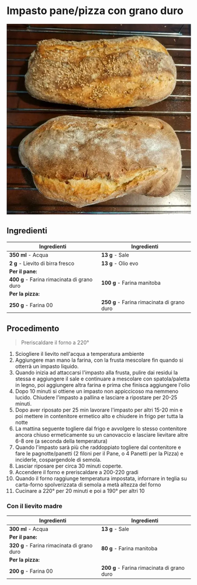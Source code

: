 # Impasto pane/pizza con grano duro

![](img/Impasto-pane-pizza-con-grano-duro.webp)

## Ingredienti

| Ingredienti                  | Ingredienti             |
| ---------------------------- | ----------------------- |
| **350 ml** - Acqua | **13 g** - Sale |
| **2 g** - Lievito di birra fresco | **13 g** - Olio evo |
| **Per il pane:** | |
| **400 g** - Farina rimacinata di grano duro | **100 g** - Farina manitoba |
| **Per la pizza:** |  |
| **250 g** - Farina 00 | **250 g** - Farina rimacinata di grano duro |

## Procedimento

> Preriscaldare il forno a 220°

1. Sciogliere il lievito nell'acqua a temperatura ambiente
1. Aggiungere man mano la farina, con la frusta mescolare fin quando si otterrà un impasto liquido.
1. Quando inizia ad attaccarsi l'impasto alla frusta, pulire dai residui la stessa e aggiungere il sale e continuare a mescolare con spatola/paletta in
        legno, poi aggiungere altra farina e prima che finisca aggiungere l'olio
1. Dopo 10 minuti si ottiene un impasto non appiccicoso ma nemmeno lucido.  Chiudere l'impasto a pallina e lasciare a ripostare per 20-25 minuti.
1. Dopo aver riposato per 25 min lavorare l'impasto per altri 15-20 min e poi mettere in contenitore ermetico alto e chiudere in frigo per tutta la notte
1. La mattina seguente togliere dal frigo e avvolgere lo stesso contenitore ancora chiuso ermeticamente su un canovaccio e lasciare lievitare altre 6-8 ore (a seconda della temperatura)
1. Quando l'impasto sarà più che raddoppiato togliere dal contenitore e fare le pagnotte/panetti (2 filoni per il Pane, o 4 Panetti per la Pizza) e inciderle, cospargendole di semola.
1. Lasciar riposare per circa 30 minuti coperte.
1. Accendere il forno e preriscaldare a 200-220 gradi
1. Quando il forno raggiunge temperatura impostata, infornare in teglia su carta-forno spolverizzata di semola a metà altezza del forno
1. Cucinare a 220° per 20 minuti e poi a 190° per altri 10

### Con il lievito madre

| Ingredienti                  | Ingredienti             |
| ---------------------------- | ----------------------- |
| **300 ml** - Acqua | **13 g** - Sale |
| **Per il pane:** | |
| **320 g** - Farina rimacinata di grano duro | **80 g** - Farina manitoba |
| **Per la pizza:** |  |
| **200 g** - Farina 00 | **200 g** - Farina rimacinata di grano duro |
